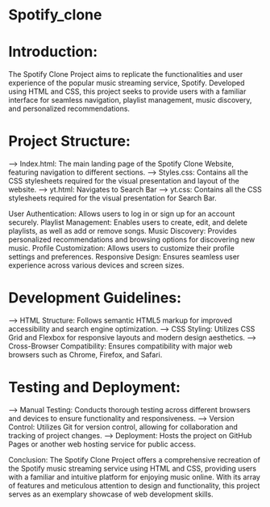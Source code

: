 # Spotify_clone

# Introduction:
The Spotify Clone Project aims to replicate the functionalities and user experience of the popular music streaming service, Spotify. Developed using HTML and CSS, this project seeks to provide users with a familiar interface for seamless navigation, playlist management, music discovery, and personalized recommendations.

# Project Structure:
--> Index.html: The main landing page of the Spotify Clone Website, featuring navigation to different sections.
--> Styles.css: Contains all the CSS stylesheets required for the visual presentation and layout of the website.
--> yt.html: Navigates to Search Bar
--> yt.css: Contains all the CSS stylesheets required for the visual presentation for Search Bar.

User Authentication: Allows users to log in or sign up for an account securely.
Playlist Management: Enables users to create, edit, and delete playlists, as well as add or remove songs.
Music Discovery: Provides personalized recommendations and browsing options for discovering new music.
Profile Customization: Allows users to customize their profile settings and preferences.
Responsive Design: Ensures seamless user experience across various devices and screen sizes.

# Development Guidelines:
--> HTML Structure: Follows semantic HTML5 markup for improved accessibility and search engine optimization.
--> CSS Styling: Utilizes CSS Grid and Flexbox for responsive layouts and modern design aesthetics.
--> Cross-Browser Compatibility: Ensures compatibility with major web browsers such as Chrome, Firefox, and Safari.

# Testing and Deployment:
--> Manual Testing: Conducts thorough testing across different browsers and devices to ensure functionality and responsiveness.
--> Version Control: Utilizes Git for version control, allowing for collaboration and tracking of project changes.
--> Deployment: Hosts the project on GitHub Pages or another web hosting service for public access.

Conclusion:
The Spotify Clone Project offers a comprehensive recreation of the Spotify music streaming service using HTML and CSS, providing users with a familiar and intuitive platform for enjoying music online. With its array of features and meticulous attention to design and functionality, this project serves as an exemplary showcase of web development skills.
